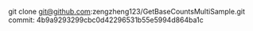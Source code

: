 git clone git@github.com:zengzheng123/GetBaseCountsMultiSample.git
commit: 4b9a9293299cbc0d42296531b55e5994d864ba1c

